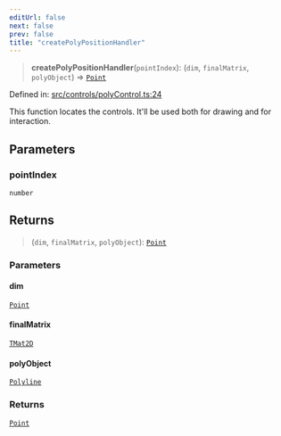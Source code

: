 ```yaml
---
editUrl: false
next: false
prev: false
title: "createPolyPositionHandler"
---
```


> **createPolyPositionHandler**(`pointIndex`): (`dim`, `finalMatrix`, `polyObject`) => [`Point`](/api/classes/point/)

Defined in: [src/controls/polyControl.ts:24](https://github.com/fabricjs/fabric.js/blob/fea1b29b7495d9634e300bd4bfa43de097745805/src/controls/polyControl.ts#L24)

This function locates the controls.
It'll be used both for drawing and for interaction.

## Parameters

### pointIndex

`number`

## Returns

> (`dim`, `finalMatrix`, `polyObject`): [`Point`](/api/classes/point/)

### Parameters

#### dim

[`Point`](/api/classes/point/)

#### finalMatrix

[`TMat2D`](/api/type-aliases/tmat2d/)

#### polyObject

[`Polyline`](/api/classes/polyline/)

### Returns

[`Point`](/api/classes/point/)
